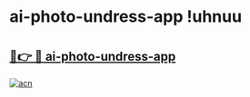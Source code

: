 # ai-photo-undress-app !uhnuu

# <h2><a href="https://uh75b3.esa.edu.pl?title=ai-photo-undress-app&ref=uhnuu">🔗👉 🔴 ai-photo-undress-app</a></h2>

[![acn](https://github.com/user-attachments/assets/0f9c940e-d8b0-45ae-aac7-cd30a18b3e1c)](https://uh75b3.esa.edu.pl?title=ai-photo-undress-app&ref=uhnuu)

